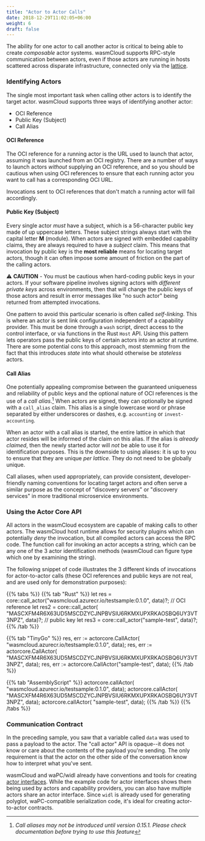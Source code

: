 ```yaml
---
title: "Actor to Actor Calls"
date: 2018-12-29T11:02:05+06:00
weight: 6
draft: false
---
```


The ability for one actor to call another actor is critical to being able to create _composable_ actor systems. wasmCloud supports RPC-style communication between actors, even if those actors are running in hosts scattered across disparate infrastructure, connected only via the [lattice](/reference/lattice).

### Identifying Actors

The single most important task when calling other actors is to identify the target actor. wasmCloud supports three ways of identifying another actor:

* OCI Reference
* Public Key (Subject)
* Call Alias

#### OCI Reference

The OCI reference for a running actor is the URL used to launch that actor, assuming it was launched from an OCI registry. There are a number of ways to launch actors _without_ supplying an OCI reference, and so you should be cautious when using OCI references to ensure that each running actor you want to call has a corresponding OCI URL.

Invocations sent to OCI references that don't match a running actor will fail accordingly.

#### Public Key (Subject)

Every single actor _must_ have a subject, which is a 56-character public key made of up uppercase letters. These subject strings always start with the capital letter **M** (module). When actors are signed with embedded capability claims, they are always required to have a _subject_ claim. This means that invocation by public key is the **most reliable** means for locating target actors, though it can often impose some amount of friction on the part of the calling actors.

⚠️ **CAUTION** - You must be cautious when hard-coding public keys in your actors. If your software pipeline involves signing actors with _different private keys_ across environments, then that will change the public keys of those actors and result in error messages like "no such actor" being returned from attempted invocations.

One pattern to avoid this particular scenario is often called _self-linking_. This is where an actor is sent link configuration independent of a capability provider. This must be done through a `wash` script, direct access to the control interface, or via functions in the Rust `Host` API. Using this pattern lets operators pass the public keys of certain actors into an actor at runtime. There are some potential cons to this approach, most stemming from the fact that this introduces _state_ into what should otherwise be _stateless_ actors.

#### Call Alias

One potentially appealing compromise between the guaranteed uniqueness and reliability of public keys and the optional nature of OCI references is the use of a _call alias_.[^1] When actors are signed, they can optionally be signed with a `call_alias` claim. This alias is a single lowercase word or phrase separated by either underscores or dashes, e.g. `accounting` or `invest-accounting`.

When an actor with a call alias is started, the entire lattice in which that actor resides will be informed of the claim on this alias. If the alias is _already claimed_, then the newly started actor will _not_ be able to use it for identification purposes. This is the downside to using aliases: it is up to you to ensure that they are unique _per lattice_. They do not need to be globally unique.

Call aliases, when used appropriately, can provide consistent, developer-friendly naming conventions for locating target actors and often serve a similar purpose as the concept of "discovery servers" or "discovery services" in more traditional microservice environments.

### Using the Actor Core API

All actors in the wasmCloud ecosystem are capable of making calls to other actors. The wasmCloud host runtime allows for security plugins which can potentially _deny_ the invocation, but all compiled actors can access the RPC code. The function call for invoking an actor accepts a string, which can be any one of the 3 actor identification methods (wasmCloud can figure type which one by examining the string).

The following snippet of code illustrates the 3 different kinds of invocations for actor-to-actor calls (these OCI references and public keys are not real, and are used only for demonstration purposes):

{{% tabs %}}
   {{% tab "Rust" %}}
    let res =
      core::call_actor("wasmcloud.azurecr.io/testsample:0.1.0",
      data)?; // OCI reference
    let res2 =
      core::call_actor(
          "MASCXFM4R6X63UD5MSCDZYCJNPBVSIU6RKMXUPXRKAOSBQ6UY3VT3NPZ",
          data)?; // public key
    let res3 =
      core::call_actor("sample-test", data)?;
   {{% /tab %}}

   {{% tab "TinyGo" %}}
    res, err := actorcore.CallActor(
        "wasmcloud.azurecr.io/testsample:0.1.0",
        data);
    res, err := actorcore.CallActor(
        "MASCXFM4R6X63UD5MSCDZYCJNPBVSIU6RKMXUPXRKAOSBQ6UY3VT3NPZ",
        data);
    res, err := actorcore.CallActor("sample-test",
        data);
   {{% /tab %}}

   {{% tab "AssemblyScript" %}}
    actorcore.callActor(
        "wasmcloud.azurecr.io/testsample:0.1.0",
        data);
    actorcore.callActor(
        "MASCXFM4R6X63UD5MSCDZYCJNPBVSIU6RKMXUPXRKAOSBQ6UY3VT3NPZ",
        data);
    actorcore.callActor(
        "sample-test",
        data);
   {{% /tab %}}
 {{% /tabs %}}

### Communication Contract

In the preceding sample, you saw that a variable called `data` was used to pass a payload to the actor. The "call actor" API is opaque--it does not know or care about the contents of the payload you're sending. The only requirement is that the actor on the other side of the conversation know how to interpret what you've sent.

wasmCloud and waPC/widl already have conventions and tools for creating [actor interfaces](/app-dev/create-provider/cdd). While the example code for actor interfaces shows them being used by actors and capability providers, you can also have multiple actors share an actor interface. Since `widl` is already used for generating polyglot, waPC-compatible serialization code, it's ideal for creating actor-to-actor contracts.

[^1]: _Call aliases may not be introduced until version 0.15.1. Please check documentation before trying to use this feature_
